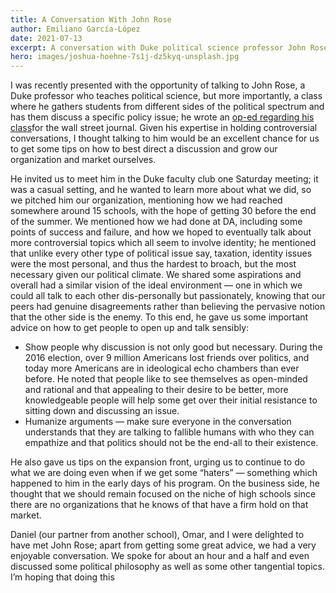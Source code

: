 ```yaml
---
title: A Conversation With John Rose
author: Emiliano García-López
date: 2021-07-13
excerpt: A conversation with Duke political science professor John Rose
hero: images/joshua-hoehne-7s1j-dz5kyq-unsplash.jpg
---
```

I was recently presented with the opportunity of talking to John Rose, a Duke professor who teaches political science, but more importantly, a class where he gathers students from different sides of the political spectrum and has them discuss a specific policy issue; he wrote an [op-ed regarding his class](https://www.wsj.com/articles/how-i-liberated-my-college-classroom-11624573083)for the wall street journal. Given his expertise in holding controversial conversations, I thought talking to him would be an excellent chance for us to get some tips on how to best direct a discussion and grow our organization and market ourselves.

He invited us to meet him in the Duke faculty club one Saturday meeting; it was a casual setting, and he wanted to learn more about what we did, so we pitched him our organization, mentioning how we had reached somewhere around 15 schools, with the hope of getting 30 before the end of the summer. We mentioned how we had done at DA, including some points of success and failure, and how we hoped to eventually talk about more controversial topics which all seem to involve identity; he mentioned that unlike every other type of political issue say, taxation, identity issues were the most personal, and thus the hardest to broach, but the most necessary given our political climate. We shared some aspirations and overall had a similar vision of the ideal environment — one in which we could all talk to each other dis-personally but passionately, knowing that our peers had genuine disagreements rather than believing the pervasive notion that the other side is the enemy. To this end, he gave us some important advice on how to get people to open up and talk sensibly:

* Show people why discussion is not only good but necessary. During the 2016 election, over 9 million Americans lost friends over politics, and today more Americans are in ideological echo chambers than ever before. He noted that people like to see themselves as open-minded and rational and that appealing to their desire to be better, more knowledgeable people will help some get over their initial resistance to sitting down and discussing an issue.
* Humanize arguments — make sure everyone in the conversation understands that they are talking to fallible humans with who they can empathize and that politics should not be the end-all to their existence.

He also gave us tips on the expansion front, urging us to continue to do what we are doing even when if we get some “haters” — something which happened to him in the early days of his program. On the business side, he thought that we should remain focused on the niche of high schools since there are no organizations that he knows of that have a firm hold on that market.

Daniel (our partner from another school), Omar, and I were delighted to have met John Rose; apart from getting some great advice, we had a very enjoyable conversation. We spoke for about an hour and a half and even discussed some political philosophy as well as some other tangential topics. I’m hoping that doing this